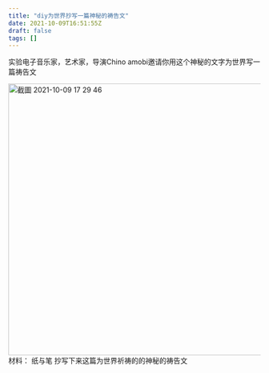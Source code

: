 ```yaml
---
title: "diy为世界抄写一篇神秘的祷告文"
date: 2021-10-09T16:51:55Z
draft: false
tags: []
---
```


实验电子音乐家，艺术家，导演Chino amobi邀请你用这个神秘的文字为世界写一篇祷告文

<img width="542" alt="截圖 2021-10-09 17 29 46" src="https://user-images.githubusercontent.com/91636953/136666895-5d943d7e-a8ce-4141-9f0d-1365c0099f0a.png">
材料：
纸与笔
抄写下来这篇为世界祈祷的的神秘的祷告文

